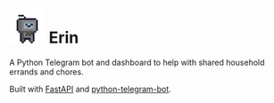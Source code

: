 # ![Erin](static/imgs/erin_bot_64x64.png) Erin
A Python Telegram bot and dashboard to help with shared household errands and chores.

Built with [FastAPI](https://fastapi.tiangolo.com/) and [python-telegram-bot](https://python-telegram-bot.org/).
